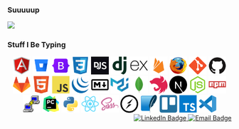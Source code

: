 ### Suuuuup
<div>
  <img src="https://c.tenor.com/HZlCV-VE6wgAAAAC/brooklyn99-andy-samberg.gif" />
</div>

### Stuff I Be Typing
<div align="center">
    <img src="https://github.com/devicons/devicon/blob/master/icons/angularjs/angularjs-original.svg" width="40" height="40" />
    <img src="https://github.com/devicons/devicon/blob/master/icons/bitbucket/bitbucket-original.svg" width="40" height="40" />
    <img src="https://github.com/devicons/devicon/blob/master/icons/bootstrap/bootstrap-original.svg" width="40" height="40" />
    <img src="https://github.com/devicons/devicon/blob/master/icons/css3/css3-original.svg" width="40" height="40" />
    <img src="https://github.com/devicons/devicon/blob/master/icons/discordjs/discordjs-original.svg" width="40" height="40" />
    <img src="https://github.com/devicons/devicon/blob/master/icons/django/django-plain.svg" width="40" height="40" />
    <img src="https://github.com/devicons/devicon/blob/master/icons/express/express-original.svg" width="40" height="40" />
    <img src="https://github.com/devicons/devicon/blob/master/icons/firebase/firebase-plain.svg" width="40" height="40" />
    <img src="https://github.com/devicons/devicon/blob/master/icons/firefox/firefox-original.svg" width="40" height="40" />
    <img src="https://github.com/devicons/devicon/blob/master/icons/git/git-original.svg" width="40" height="40" />
    <img src="https://github.com/devicons/devicon/blob/master/icons/github/github-original.svg" width="40" height="40" />
    <img src="https://github.com/devicons/devicon/blob/master/icons/gitlab/gitlab-original.svg" width="40" height="40" />
    <img src="https://github.com/devicons/devicon/blob/master/icons/html5/html5-original.svg" width="40" height="40" />
    <img src="https://github.com/devicons/devicon/blob/master/icons/javascript/javascript-original.svg" width="40" height="40" />
    <img src="https://github.com/devicons/devicon/blob/master/icons/jquery/jquery-original.svg" width="40" height="40" />
    <img src="https://github.com/devicons/devicon/blob/master/icons/markdown/markdown-original.svg" width="40" height="40" />
    <img src="https://github.com/devicons/devicon/blob/master/icons/materialui/materialui-original.svg" width="40" height="40" />
    <img src="https://github.com/devicons/devicon/blob/master/icons/mongodb/mongodb-original.svg" width="40" height="40" />
    <img src="https://github.com/devicons/devicon/blob/master/icons/nestjs/nestjs-plain.svg" width="40" height="40" />
    <img src="https://github.com/devicons/devicon/blob/master/icons/nextjs/nextjs-original.svg" width="40" height="40" />
    <img src="https://github.com/devicons/devicon/blob/master/icons/nodejs/nodejs-original.svg" width="40" height="40" />
    <img src="https://github.com/devicons/devicon/blob/master/icons/npm/npm-original-wordmark.svg" width="40" height="40" />
    <img src="https://github.com/devicons/devicon/blob/master/icons/putty/putty-original.svg" width="40" height="40" />
    <img src="https://github.com/devicons/devicon/blob/master/icons/pycharm/pycharm-original.svg" width="40" height="40" />
    <img src="https://github.com/devicons/devicon/blob/master/icons/python/python-original.svg" width="40" height="40" />
    <img src="https://github.com/devicons/devicon/blob/master/icons/react/react-original.svg" width="40" height="40" />
    <img src="https://github.com/devicons/devicon/blob/master/icons/sass/sass-original.svg" width="40" height="40" />
    <img src="https://github.com/devicons/devicon/blob/master/icons/socketio/socketio-original.svg" width="40" height="40" />
    <img src="https://github.com/devicons/devicon/blob/master/icons/sqlite/sqlite-original.svg" width="40" height="40" />
    <img src="https://github.com/devicons/devicon/blob/master/icons/trello/trello-plain.svg" width="40" height="40" />
    <img src="https://github.com/devicons/devicon/blob/master/icons/typescript/typescript-original.svg" width="40" height="40" />
    <img src="https://github.com/devicons/devicon/blob/master/icons/vscode/vscode-original.svg" width="40" height="40" />
  </div>

<div align="end">
  <a href="https://www.linkedin.com/in/maher-abaza/" target="_blank">
    <img src="https://img.shields.io/badge/LinkedIn-blue?style=for-the-badge&logo=linkedin&logoColor=white" alt="LinkedIn Badge"/>
  </a> 
  <a href="mailto::maher.abaza@proton.me" target="_blank">
    <img src="https://img.shields.io/badge/Email-blue?style=for-the-badge&logo=email&logoColor=white" alt="Email Badge"/>
  </a>
</div>
